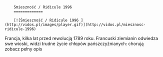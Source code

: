 
        Śmieszność / Ridicule 1996 
        =============
        
        [![Śmieszność / Ridicule 1996 ](http://vidos.pl/images/player.gif)](http://vidos.pl/miesznosc-ridicule-1996)
        
        
 Francja, kilka lat przed rewolucją 1789 roku. Francuski ziemianin odwiedza swe wioski, widzi trudne życie chłopów pańszczyźnianych: chorują zobacz pełny opis
    